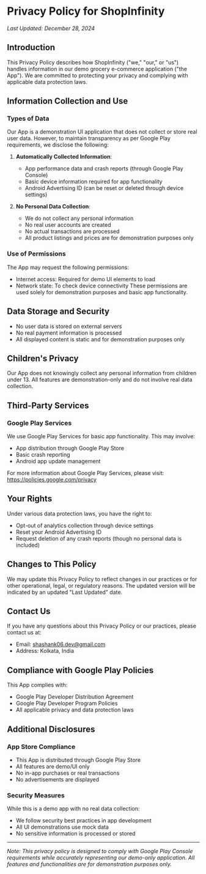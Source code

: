 # Privacy Policy for ShopInfinity

*Last Updated: December 28, 2024*

## Introduction

This Privacy Policy describes how ShopInfinity ("we," "our," or "us") handles information in our demo grocery e-commerce application ("the App"). We are committed to protecting your privacy and complying with applicable data protection laws.

## Information Collection and Use

### Types of Data

Our App is a demonstration UI application that does not collect or store real user data. However, to maintain transparency as per Google Play requirements, we disclose the following:

1. **Automatically Collected Information**:
   - App performance data and crash reports (through Google Play Console)
   - Basic device information required for app functionality
   - Android Advertising ID (can be reset or deleted through device settings)

2. **No Personal Data Collection**:
   - We do not collect any personal information
   - No real user accounts are created
   - No actual transactions are processed
   - All product listings and prices are for demonstration purposes only

### Use of Permissions

The App may request the following permissions:
- Internet access: Required for demo UI elements to load
- Network state: To check device connectivity
These permissions are used solely for demonstration purposes and basic app functionality.

## Data Storage and Security

- No user data is stored on external servers
- No real payment information is processed
- All displayed content is static and for demonstration purposes only

## Children's Privacy

Our App does not knowingly collect any personal information from children under 13. All features are demonstration-only and do not involve real data collection.

## Third-Party Services

### Google Play Services
We use Google Play Services for basic app functionality. This may involve:
- App distribution through Google Play Store
- Basic crash reporting
- Android app update management

For more information about Google Play Services, please visit: https://policies.google.com/privacy

## Your Rights

Under various data protection laws, you have the right to:
- Opt-out of analytics collection through device settings
- Reset your Android Advertising ID
- Request deletion of any crash reports (though no personal data is included)

## Changes to This Policy

We may update this Privacy Policy to reflect changes in our practices or for other operational, legal, or regulatory reasons. The updated version will be indicated by an updated "Last Updated" date.

## Contact Us

If you have any questions about this Privacy Policy or our practices, please contact us at:
- Email: shashank06.dev@gmail.com
- Address: Kolkata, India

## Compliance with Google Play Policies

This App complies with:
- Google Play Developer Distribution Agreement
- Google Play Developer Program Policies
- All applicable privacy and data protection laws

## Additional Disclosures

### App Store Compliance
- This App is distributed through Google Play Store
- All features are demo/UI only
- No in-app purchases or real transactions
- No advertisements are displayed

### Security Measures
While this is a demo app with no real data collection:
- We follow security best practices in app development
- All UI demonstrations use mock data
- No sensitive information is processed or stored

---

*Note: This privacy policy is designed to comply with Google Play Console requirements while accurately representing our demo-only application. All features and functionalities are for demonstration purposes only.*
